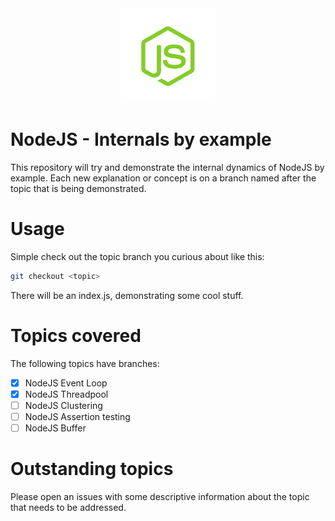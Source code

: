 <div align="center">
    <img src="./asset/nodejs.png" width="30%" height="30%"/>
</div>

# NodeJS - Internals by example

This repository will try and demonstrate the internal dynamics of NodeJS by example. Each new explanation or concept is on a branch named after the topic that is being demonstrated.

# Usage

Simple check out the topic branch you curious about like this:

```sh
git checkout <topic>
```

There will be an index.js, demonstrating some cool stuff.

# Topics covered

The following topics have branches:

- [x] NodeJS Event Loop
- [x] NodeJS Threadpool
- [ ] NodeJS Clustering
- [ ] NodeJS Assertion testing
- [ ] NodeJS Buffer

# Outstanding topics

Please open an issues with some descriptive information about the topic that needs to be addressed.